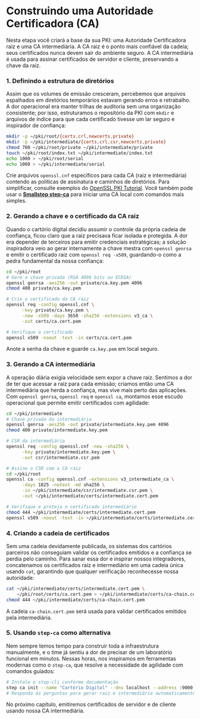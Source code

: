 # Construindo uma Autoridade Certificadora (CA)

Nesta etapa você criará a base da sua PKI: uma Autoridade Certificadora raiz e uma CA intermediária. A CA raiz é o ponto mais confiável da cadeia; seus certificados nunca devem sair do ambiente seguro. A CA intermediária é usada para assinar certificados de servidor e cliente, preservando a chave da raiz.

### 1. Definindo a estrutura de diretórios

Assim que os volumes de emissão cresceram, percebemos que arquivos espalhados em diretórios temporários estavam gerando erros e retrabalho. A dor operacional era manter trilhas de auditoria sem uma organização consistente; por isso, estruturamos o repositório da PKI com `mkdir` e arquivos de índice para que cada certificado tivesse um lar seguro e inspirador de confiança:

```bash
mkdir -p ~/pki/root/{certs,crl,newcerts,private}
mkdir -p ~/pki/intermediate/{certs,crl,csr,newcerts,private}
chmod 700 ~/pki/root/private ~/pki/intermediate/private
touch ~/pki/root/index.txt ~/pki/intermediate/index.txt
echo 1000 > ~/pki/root/serial
echo 1000 > ~/pki/intermediate/serial
```

Crie arquivos `openssl.cnf` específicos para cada CA (raiz e intermediária) contendo as políticas de assinatura e caminhos de diretórios. Para simplificar, consulte exemplos do [OpenSSL PKI Tutorial](https://jamielinux.com/docs/openssl-certificate-authority/). Você também pode usar o **[Smallstep step‑ca](https://smallstep.com/docs/step-ca)** para iniciar uma CA local com comandos mais simples.

### 2. Gerando a chave e o certificado da CA raiz

Quando o cartório digital decidiu assumir o controle da própria cadeia de confiança, ficou claro que a raiz precisava ficar isolada e protegida. A dor era depender de terceiros para emitir credenciais estratégicas; a solução inspiradora veio ao gerar internamente a chave mestra com `openssl genrsa` e emitir o certificado raiz com `openssl req -x509`, guardando-o como a pedra fundamental da nossa confiança:

```bash
cd ~/pki/root
# Gere a chave privada (RSA 4096 bits ou ECDSA)
openssl genrsa -aes256 -out private/ca.key.pem 4096
chmod 400 private/ca.key.pem

# Crie o certificado da CA raiz
openssl req -config openssl.cnf \
      -key private/ca.key.pem \
      -new -x509 -days 3650 -sha256 -extensions v3_ca \
      -out certs/ca.cert.pem

# Verifique o certificado
openssl x509 -noout -text -in certs/ca.cert.pem
```

Anote a senha da chave e guarde `ca.key.pem` em local seguro.

### 3. Gerando a CA intermediária

A operação diária exigia velocidade sem expor a chave raiz. Sentimos a dor de ter que acessar a raiz para cada emissão; criamos então uma CA intermediária que herda a confiança, mas vive mais perto das aplicações. Com `openssl genrsa`, `openssl req` e `openssl ca`, montamos esse escudo operacional que permite emitir certificados com agilidade:

```bash
cd ~/pki/intermediate
# Chave privada da intermediária
openssl genrsa -aes256 -out private/intermediate.key.pem 4096
chmod 400 private/intermediate.key.pem

# CSR da intermediária
openssl req -config openssl.cnf -new -sha256 \
      -key private/intermediate.key.pem \
      -out csr/intermediate.csr.pem

# Assine o CSR com a CA raiz
cd ~/pki/root
openssl ca -config openssl.cnf -extensions v3_intermediate_ca \
      -days 1825 -notext -md sha256 \
      -in ~/pki/intermediate/csr/intermediate.csr.pem \
      -out ~/pki/intermediate/certs/intermediate.cert.pem

# Verifique e proteja o certificado intermediário
chmod 444 ~/pki/intermediate/certs/intermediate.cert.pem
openssl x509 -noout -text -in ~/pki/intermediate/certs/intermediate.cert.pem
```

### 4. Criando a cadeia de certificados

Sem uma cadeia devidamente publicada, os sistemas dos cartórios parceiros não conseguiam validar os certificados emitidos e a confiança se perdia pelo caminho. Para sanar essa dor e inspirar nossos integradores, concatenamos os certificados raiz e intermediário em uma cadeia única usando `cat`, garantindo que qualquer verificação reconhecesse nossa autoridade:

```bash
cat ~/pki/intermediate/certs/intermediate.cert.pem \
    ~/pki/root/certs/ca.cert.pem > ~/pki/intermediate/certs/ca-chain.cert.pem
chmod 444 ~/pki/intermediate/certs/ca-chain.cert.pem
```

A cadeia `ca-chain.cert.pem` será usada para validar certificados emitidos pela intermediária.

### 5. Usando `step-ca` como alternativa

Nem sempre temos tempo para construir toda a infraestrutura manualmente, e o time já sentiu a dor de precisar de um laboratório funcional em minutos. Nessas horas, nos inspiramos em ferramentas modernas como o `step-ca`, que resolve a necessidade de agilidade com comandos guiados:

```bash
# Instale o step-cli conforme documentação
step ca init --name "Cartório Digital" --dns localhost --address :9000
# Responda às perguntas para gerar raiz e intermediária automaticamente
```

No próximo capítulo, emitiremos certificados de servidor e de cliente usando nossa CA intermediária.
